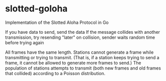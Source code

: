 slotted-goloha
==============

Implementation of the Slotted Aloha Protocol in Go

If you have data to send, send the data
If the message collides with another transmission, try resending "later"
on collision, sender waits random time before trying again


All frames have the same length.
Stations cannot generate a frame while transmitting or trying to transmit. (That is, if a station keeps trying to send a frame, it cannot be allowed to generate more frames to send.)
The population of stations attempts to transmit (both new frames and old frames that collided) according to a Poisson distribution.

